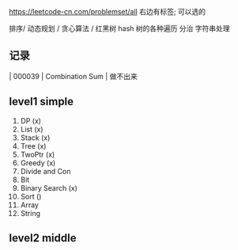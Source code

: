 https://leetcode-cn.com/problemset/all
右边有标签; 可以选的

排序/ 
动态规划 /
贪心算法 / 
红黑树
hash
树的各种遍历
分治
字符串处理



## 记录
| 000039 | Combination Sum | 做不出来


## level1 simple
1. DP                 (x)
2. List               (x)
3. Stack              (x)
4. Tree               (x)
5. TwoPtr             (x)
6. Greedy             (x)
7. Divide and Con
8. Bit
9. Binary Search      (x)
10. Sort              ()
11. Array 
11. String

## level2 middle